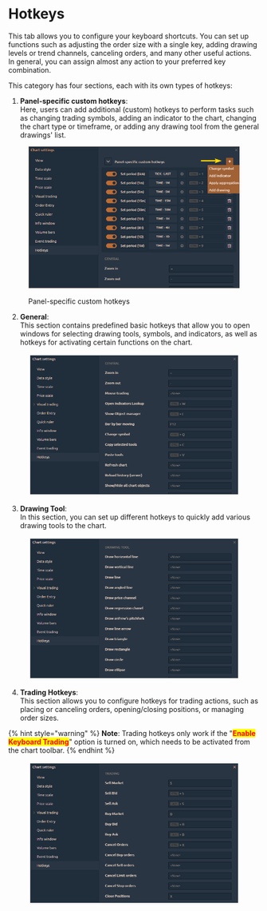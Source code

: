 # Hotkeys

This tab allows you to configure your keyboard shortcuts. You can set up functions such as adjusting the order size with a single key, adding drawing levels or trend channels, canceling orders, and many other useful actions. In general, you can assign almost any action to your preferred key combination.

This category has four sections, each with its own types of hotkeys:

1. **Panel-specific custom hotkeys**:\
   Here, users can add additional (custom) hotkeys to perform tasks such as changing trading symbols, adding an indicator to the chart, changing the chart type or timeframe, or adding any drawing tool from the general drawings' list.

<figure><img src="../../../.gitbook/assets/clipboard-image-1727256642.png" alt=""><figcaption><p>Panel-specific custom hotkeys</p></figcaption></figure>

2. **General**:\
   This section contains predefined basic hotkeys that allow you to open windows for selecting drawing tools, symbols, and indicators, as well as hotkeys for activating certain functions on the chart.

<figure><img src="../../../.gitbook/assets/clipboard-image-1727260407.png" alt=""><figcaption></figcaption></figure>

3. **Drawing Tool**:\
   In this section, you can set up different hotkeys to quickly add various drawing tools to the chart.

<figure><img src="../../../.gitbook/assets/clipboard-image-1727260541.png" alt=""><figcaption></figcaption></figure>

4. **Trading Hotkeys**:\
   This section allows you to configure hotkeys for trading actions, such as placing or canceling orders, opening/closing positions, or managing order sizes.

{% hint style="warning" %}
**Note**: Trading hotkeys only work if the "<mark style="color:red;">**Enable Keyboard Trading**</mark>" option is turned on, which needs to be activated from the chart toolbar.
{% endhint %}

<figure><img src="../../../.gitbook/assets/clipboard-image-1727260957.png" alt=""><figcaption></figcaption></figure>
